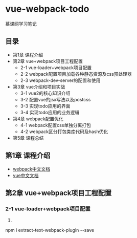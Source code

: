 # vue-webpack-todo
慕课网学习笔记
## 目录
   * 第1章 课程介绍   
   * 第2章 vue+webpack项目工程配置
	   * 2-1 vue-loader+webpack项目配置
	   * 2-2 webpack配置项目加载各种静态资源及css预处理器
	   * 2-3 webpack-dev-server的配置和使用 
   * 第3章 vue介绍和项目实战
   	   * 3-1 vue2的核心知识介绍
   	   * 3-2 配置vue的jsx写法以及postcss
   	   * 3-3 实现todo应用的界面
   	   * 3-4 实现todo应用的业务逻辑
   * 第4章 webpack配置优化
   	   * 4-1 webpack配置css单独分离打包
   	   * 4-2 webpack区分打包类库代码及hash优化
   * 第5章 课程总结
## 第1章 课程介绍 
* [webpack中文文档](https://doc.webpack-china.org/concepts/)
* [vue中文文档](https://cn.vuejs.org/v2/guide/)
## 第2章 vue+webpack项目工程配置
### 2-1 vue-loader+webpack项目配置
1. 



npm i extract-text-webpack-plugin --save